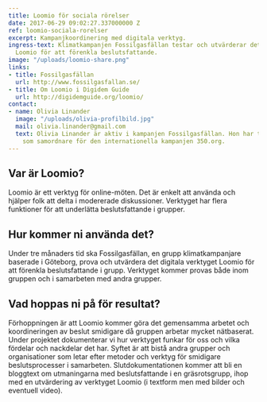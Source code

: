 ```yaml
---
title: Loomio för sociala rörelser
date: 2017-06-29 09:02:27.337000000 Z
ref: loomio-sociala-rorelser
excerpt: Kampanjkoordinering med digitala verktyg.
ingress-text: Klimatkampanjen Fossilgasfällan testar och utvärderar det digitala verktyget
  Loomio för att förenkla beslutsfattande.
image: "/uploads/loomio-share.png"
links:
- title: Fossilgasfällan
  url: http://www.fossilgasfallan.se/
- title: Om Loomio i Digidem Guide
  url: http://digidemguide.org/loomio/
contact:
- name: Olivia Linander
  image: "/uploads/olivia-profilbild.jpg"
  mail: olivia.linander@gmail.com
  text: Olivia Linander är aktiv i kampanjen Fossilgasfällan. Hon har tidigare jobbat
    som samordnare för den internationella kampanjen 350.org.
---
```


## Var är Loomio?
Loomio är ett verktyg för online-möten. Det är enkelt att använda och hjälper folk att delta i modererade diskussioner. Verktyget har flera funktioner för att underlätta beslutsfattande i grupper.

## Hur kommer ni använda det?
Under tre månaders tid ska Fossilgasfällan, en grupp klimatkampanjare baserade i Göteborg, prova och utvärdera det digitala verktyget Loomio för att förenkla beslutsfattande i grupp. Verktyget kommer provas både inom gruppen och i samarbeten med andra grupper.

## Vad hoppas ni på för resultat?
Förhoppningen är att Loomio kommer göra det gemensamma arbetet och koordineringen av beslut smidigare då gruppen arbetar mycket nätbaserat. Under projektet dokumenterar vi hur verktyget funkar för oss och vilka fördelar och nackdelar det har. Syftet är att bistå andra grupper och organisationer som letar efter metoder och verktyg för smidigare beslutsprocesser i samarbeten.
Slutdokumentationen kommer att bli en bloggtext om utmaningarna med beslutsfattande i en gräsrotsgrupp, ihop med en utvärdering av verktyget Loomio (i textform men med bilder och eventuell video).
